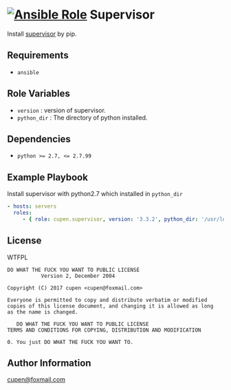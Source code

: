 
[![Ansible Role](https://img.shields.io/badge/role-cupen.supervisor-brightgreen.svg)](https://galaxy.ansible.com/cupen/supervisor/)
Supervisor
=========

Install [supervisor] by pip.

Requirements
------------

* `ansible`

Role Variables
--------------

* `version` :  version of supervisor.
* `python_dir` : The directory of python installed.


Dependencies
------------

* `python >= 2.7, <= 2.7.99`

Example Playbook
----------------

Install supervisor with python2.7 which installed in `python_dir`

```yaml
- hosts: servers
  roles:
     - { role: cupen.supervisor, version: '3.3.2', python_dir: '/usr/local/opt/python2.7.13' }
```

License
-------

WTFPL

```
DO WHAT THE FUCK YOU WANT TO PUBLIC LICENSE
           Version 2, December 2004

Copyright (C) 2017 cupen <cupen@foxmail.com>

Everyone is permitted to copy and distribute verbatim or modified
copies of this license document, and changing it is allowed as long
as the name is changed.

   DO WHAT THE FUCK YOU WANT TO PUBLIC LICENSE
TERMS AND CONDITIONS FOR COPYING, DISTRIBUTION AND MODIFICATION

0. You just DO WHAT THE FUCK YOU WANT TO.
```

Author Information
------------------

cupen@foxmail.com

[supervisor]: http://supervisord.org/
